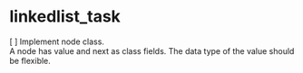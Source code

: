 # linkedlist_task

[ ] Implement node class.  
A node has value and next as class fields. The data type of the value should be flexible.
